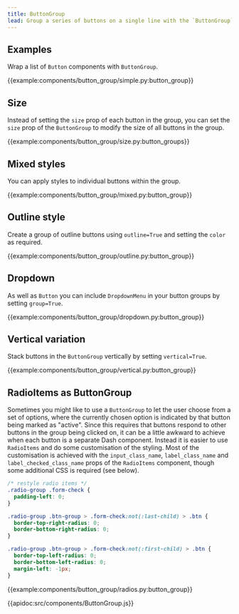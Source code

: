 ```yaml
---
title: ButtonGroup
lead: Group a series of buttons on a single line with the `ButtonGroup` component.
---
```


## Examples

Wrap a list of `Button` components with `ButtonGroup`.

{{example:components/button_group/simple.py:button_group}}

## Size

Instead of setting the `size` prop of each button in the group, you can set the `size` prop of the `ButtonGroup` to modify the size of all buttons in the group.

{{example:components/button_group/size.py:button_groups}}

## Mixed styles

You can apply styles to individual buttons within the group.

{{example:components/button_group/mixed.py:button_group}}

## Outline style

Create a group of outline buttons using `outline=True` and setting the `color` as required.

{{example:components/button_group/outline.py:button_group}}

## Dropdown

As well as `Button` you can include `DropdownMenu` in your button groups by setting `group=True`.

{{example:components/button_group/dropdown.py:button_group}}

## Vertical variation

Stack buttons in the `ButtonGroup` vertically by setting `vertical=True`.

{{example:components/button_group/vertical.py:button_group}}

## RadioItems as ButtonGroup

Sometimes you might like to use a `ButtonGroup` to let the user choose from a set of options, where the currently chosen option is indicated by that button being marked as "active". Since this requires that buttons respond to other buttons in the group being clicked on, it can be a little awkward to achieve when each button is a separate Dash component. Instead it is easier to use `RadioItems` and do some customisation of the styling. Most of the customisation is achieved with the `input_class_name`, `label_class_name` and `label_checked_class_name` props of the `RadioItems` component, though some additional CSS is required (see below).

```css
/* restyle radio items */
.radio-group .form-check {
  padding-left: 0;
}

.radio-group .btn-group > .form-check:not(:last-child) > .btn {
  border-top-right-radius: 0;
  border-bottom-right-radius: 0;
}

.radio-group .btn-group > .form-check:not(:first-child) > .btn {
  border-top-left-radius: 0;
  border-bottom-left-radius: 0;
  margin-left: -1px;
}
```

{{example:components/button_group/radios.py:button_group}}

{{apidoc:src/components/ButtonGroup.js}}
